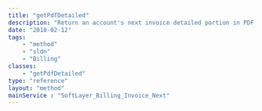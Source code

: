 ```yaml
---
title: "getPdfDetailed"
description: "Return an account's next invoice detailed portion in PDF format."
date: "2018-02-12"
tags:
    - "method"
    - "sldn"
    - "Billing"
classes:
    - "getPdfDetailed"
type: "reference"
layout: "method"
mainService : "SoftLayer_Billing_Invoice_Next"
---
```

